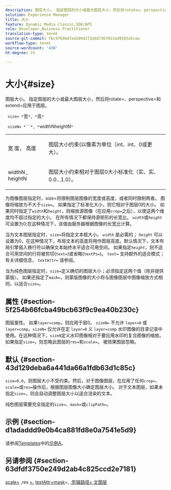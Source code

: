 ```yaml
---
description: 图层大小。 指定图层的大小或最大图层大小，然后将rotate=、perspective=和extend=应用于图层。
solution: Experience Manager
title: 大小
feature: Dynamic Media Classic,SDK/API
role: Developer,Business Practitioner
translation-type: tm+mt
source-git-commit: f6c97606d7a4209427316d7367013ad9585a5cae
workflow-type: tm+mt
source-wordcount: '430'
ht-degree: 1%

---
```



# 大小{#size}

图层大小。 指定图层的大小或最大图层大小，然后将rotate=、perspective=和extend=应用于图层。

` size= *`宽`*, *`高`*`

` sizeN= *``*, *`widthNheightN`*`

<table id="simpletable_FBE17D736F93485AA0053BF447B4CC9F"> 
 <tr class="strow"> 
  <td class="stentry"> <p> <span class="codeph"> <span class="varname"> 宽 </span>度， <span class="varname"> 高度  </span> </span> </p> </td> 
  <td class="stentry"> <p>图层大小约束(以像素为单位（int、int、0或更大）。 </p> </td> 
 </tr> 
 <tr class="strow"> 
  <td class="stentry"> <p> <span class="codeph"> <span class="varname"> widthN  </span>,  <span class="varname"> heightN  </span> </span> </p> </td> 
  <td class="stentry"> <p>图层大小约束相对于图层0大小标准化（实、实、0.0...1.0）。 </p> </td> 
 </tr> 
</table>

为图像图层指定时，size=将限制图层图像的宽度或高度，或者同时限制两者。 图像将缩放为不大于`size=`。 如果指定了标准化大小，则它相对于图层0的大小。 如果同时指定了&#x200B;*`width`*&#x200B;和&#x200B;*`height`*，则缩放源图像（在应用`crop=`之后），以使这两个维度均不超过指定的大小。 在所有情况下都保持源矩形的长宽比。 *`width`*&#x200B;或&#x200B;*`height`*&#x200B;可设置为0;在这种情况下，该值由服务器根据图像的长宽比计算。

当为文本图层指定时，`size=`将指定文本框大小。 *`width`* 是必需的； *`height`* 可以设置为0，在这种情况下，布局文本的高度将用作图层高度。默认情况下，文本布局引擎插入换行符以确保文本始终水平适合可用空间。 如果指定&#x200B;*`height`*，则不适合可用空间的行将被剪切(`text=`)或省略(`textPs=`)。 `text=` 支持额外的适合模式；有关详细信息， `textAttr=` 请参阅。

当为纯色图层指定时，`size=`定义确切的图层大小；必须指定这两个值（除非提供蒙版）。 如果还指定了`mask=`，则蒙版图像的大小将与图像图层中图像缩放方式相同，以适合`size=`。

## 属性 {#section-5f254b66fcba49bcb63f9c9ea40b230c}

图层属性。 如果`layer=comp`，则应用于层0。 `sizeN=` 不允许 `layer=0` 或 `layer=comp`。`sizeN=` 仅允许在定 `layer=0` 义 `layer=comp` 水印图像的目录记录中使用。在这种情况下，`sizeN`定义水印图像相对于要应用水印的复合图像的缩放。 如果指定`size=`，则忽略此图层的`res=`和`scale=`。 被效果图层忽略。

## 默认 {#section-43d129deba6a441da66a1fdb63d1c85c}

`size=0,0`，则图层大小不受约束。然后，对于图像图层，在应用了任何`crop=`、`scale=`或`res=`操作后，根据图层图像大小确定图层大小。 对于文本图层，如果未指定`size=`，则会自动调整图层大小以适合渲染的文本。

纯色图层需要完全指定的`size=`、`mask=`或`clipPath=`。

## 示例 {#section-d1adaddd9e0b4ca881fd8e0a7541e5d9}

请参阅[Templates](../../../../../is-api/http-ref/image-serving-api-ref/c-http-protocol-reference/c-templates/c-templates.md#concept-3cd2d2adae0e41b2979b9640244d4d3e)中的[示例A](../../../../../is-api/http-ref/image-serving-api-ref/c-http-protocol-reference/c-templates/r-example-a.md#reference-c78ea82e8a1646738e764fa6685dfbac)。

## 另请参阅 {#section-63dfdf3750e249d2ab4c825ccd2e7181}

[scale=](../../../../../is-api/http-ref/image-serving-api-ref/c-http-protocol-reference/c-command-reference/r-is-http-scale.md#reference-098c30cea1764f189e6f7c7e400cc065) ,res [=](../../../../../is-api/http-ref/image-serving-api-ref/c-http-protocol-reference/c-command-reference/r-res.md#reference-3d6fe416801148dea0f786f2b5169e55),  [textAttr=mask](../../../../../is-api/http-ref/image-serving-api-ref/c-http-protocol-reference/c-command-reference/r-textattr.md#reference-ff00484fa3244286abeff34911f7ec0d)=,  [ ](../../../../../is-api/http-ref/image-serving-api-ref/c-http-protocol-reference/c-command-reference/r-mask.md#reference-922254e027404fb890b850e2723ee06e) [](../../../../../is-api/http-ref/image-serving-api-ref/c-http-protocol-reference/c-command-reference/r-clippath.md#reference-8139b1b52dc54749b51b109521ddf83d) [,剪辑路径=,文图层](../../../../../is-api/http-ref/image-serving-api-ref/c-http-protocol-reference/c-text-formatting/r-text-layers.md#reference-47e78cfb18134db5ab09e17af14a6a8f)
